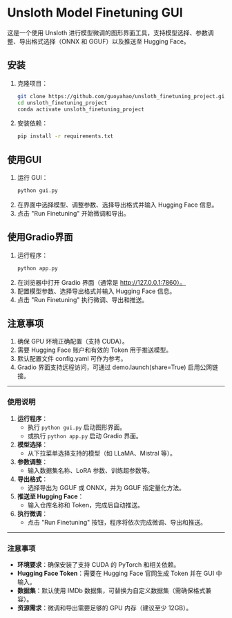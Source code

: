 # Unsloth Model Finetuning GUI

这是一个使用 Unsloth 进行模型微调的图形界面工具，支持模型选择、参数调整、导出格式选择（ONNX 和 GGUF）以及推送至 Hugging Face。

## 安装
1. 克隆项目：
   ```bash
   git clone https://github.com/guoyahao/unsloth_finetuning_project.git
   cd unsloth_finetuning_project
   conda activate unsloth_finetuning_project
   ```   


2. 安装依赖：
    ```bash
    pip install -r requirements.txt
    ```
## 使用GUI
1. 运行 GUI：
    ```bash
    python gui.py
   ```
2. 在界面中选择模型、调整参数、选择导出格式并输入 Hugging Face 信息。
3. 点击 "Run Finetuning" 开始微调和导出。

## 使用Gradio界面
1. 运行程序：
    ```bash
    python app.py
   ```
2. 在浏览器中打开 Gradio 界面（通常是 http://127.0.0.1:7860）。
3. 配置模型参数、选择导出格式并输入 Hugging Face 信息。
4. 点击 "Run Finetuning" 执行微调、导出和推送。

## 注意事项
1. 确保 GPU 环境正确配置（支持 CUDA）。
2. 需要 Hugging Face 账户和有效的 Token 用于推送模型。
3. 默认配置文件 config.yaml 可作为参考。
4. Gradio 界面支持远程访问，可通过 demo.launch(share=True) 启用公网链接。

---

### 使用说明
1. **运行程序**：
   - 执行 `python gui.py` 启动图形界面。
   - 或执行 `python app.py` 启动 Gradio 界面。
2. **模型选择**：
   - 从下拉菜单选择支持的模型（如 LLaMA、Mistral 等）。
3. **参数调整**：
   - 输入数据集名称、LoRA 参数、训练超参数等。
4. **导出格式**：
   - 选择导出为 GGUF 或 ONNX，并为 GGUF 指定量化方法。
5. **推送至 Hugging Face**：
   - 输入仓库名称和 Token，完成后自动推送。
6. **执行微调**：
   - 点击 "Run Finetuning" 按钮，程序将依次完成微调、导出和推送。

---

### 注意事项
- **环境要求**：确保安装了支持 CUDA 的 PyTorch 和相关依赖。
- **Hugging Face Token**：需要在 Hugging Face 官网生成 Token 并在 GUI 中输入。
- **数据集**：默认使用 IMDb 数据集，可替换为自定义数据集（需确保格式兼容）。
- **资源需求**：微调和导出需要足够的 GPU 内存（建议至少 12GB）。
